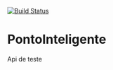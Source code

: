 [![Build Status](https://travis-ci.org/Leancb/PontoInteligente.svg?branch=master)](https://travis-ci.org/Leancb/PontoInteligente)
# PontoInteligente
Api de teste
